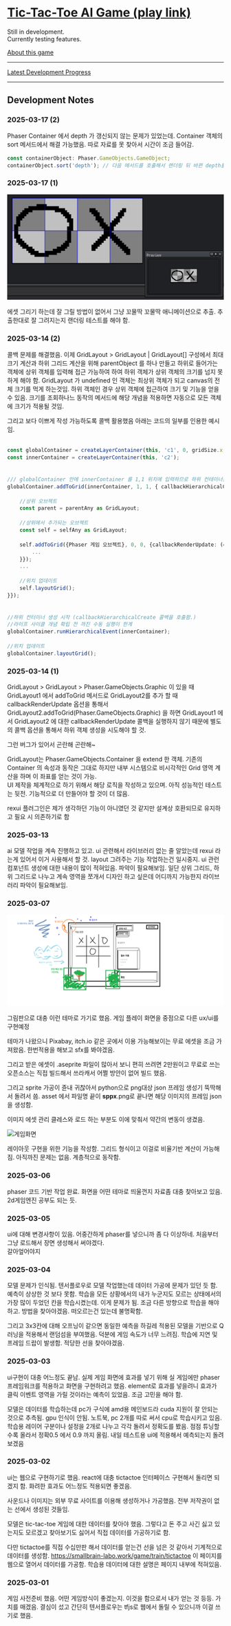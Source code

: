 # [Tic-Tac-Toe AI Game (play link)](https://taxi-tabby.github.io/tictactoe-ai-game/)

Still in development.  
Currently testing features.  

[About this game](https://github.com/taxi-tabby/tictactoe-ai-game/tree/convert-to-phaser/game)

----

[Latest Development Progress](https://github.com/taxi-tabby/tictactoe-ai-game/tree/convert-to-phaser)

----

## Development Notes



### 2025-03-17 (2)

Phaser Container 에서 depth 가 갱신되지 않는 문제가 있었는데.
Container 객체의 sort 메서드에서 해결 가능했음. 따로 자료를 못 찾아서 시간이 조금 들어감.

```typescript
const containerObject: Phaser.GameObjects.GameObject;
containerObject.sort('depth'); // 다음 메서드를 호출해서 랜더링 뒤 바뀐 depth를 갱신 가능함.
``` 



### 2025-03-17 (1)

![에셋1](./에셋_XO_ANIMATION1.gif) 

에셋 그리기 하는데 잘 그릴 방법이 없어서 그냥 꼬물딱 꼬물딱 애니메이션으로 추출. 추출한대로 잘 그려지는지 랜더링 테스트를 해야 함.





### 2025-03-14 (2)

콜백 문제를 해결했음.
이제 GridLayout > GridLayout | GridLayout[] 구성에서 최대 크기 계산과 하위 그리드 계산을 위해
parentObject 를 하나 만들고 하위로 들어가는 객체에 상위 객체를 입력해 접근 가능하여 하여
하위 객체가 상위 객체의 크기를 넘지 못하게 해야 함.
GridLayout 가 undefined 인 객체는 최상위 객체가 되고 canvas의 전체 크기를 먹게 하는것임.
하위 객체인 경우 상위 객체에 접근하여 크기 및 기능을 얻을 수 있음.
크기를 조회하나느 동작의 메서드에 해당 개념을 적용하면 자동으로 모든 객체에 크기가 적용될 것임.

그리고 보다 이쁘게 작성 가능하도록 콜백 활용했음 아래는 코드의 일부를 인용한 예시임.
```typescript

const globalContainer = createLayerContainer(this, 'c1', 0, gridSize.x, gridSize.y);
const innerContainer = createLayerContainer(this, 'c2');


/// globalContainer 안에 innerContainer 를 1,1 위치에 입력하므로 하위 컨테이너를 만듬.
globalContainer.addToGrid(innerContainer, 1, 1, { callbackHierarchicalCreate: (parentAny, selfAny) => {

    //상위 오브젝트
    const parent = parentAny as GridLayout;

    //상위에서 추가되는 오브젝트
    const self = selfAny as GridLayout;

    self.addToGrid({Phaser 게임 오브젝트}, 0, 0, {callbackRenderUpdate: (gameObject) => {
        ...
    }});
    ...

    //위치 업데이트
    self.layoutGrid();
}});


//하위 컨터이너 생성 시작 (callbackHierarchicalCreate 콜백을 호출함.)
//라이프 사이클 개념 확립 전 까진 수동 실행이 한계
globalContainer.runHierarchicalEvent(innerContainer);

//위치 업데이트
globalContainer.layoutGrid();

```

### 2025-03-14 (1)

GridLayout > GridLayout > Phaser.GameObjects.Graphic 이 있을 때
GridLayout1 에서 addToGrid 메서드로 GridLayout2를 추가 할 때 callbackRenderUpdate 옵션을 통해서 
GridLayout2.addToGrid(Phaser.GameObjects.Graphic) 을 하면 
GridLayout1 에서 GridLayout2 에 대한 callbackRenderUpdate 콜백을 실행하지 않기 때문에 별도의 콜백 옵션을 통해서 하위 객체 생성을 시도해야 할 것. 

그런 버그가 있어서 곤란해 곤란해~ 

GridLayout는 Phaser.GameObjects.Container 을 extend 한 객체.
기존의 Container 의 속성과 동작은 그대로 하지만 내부 시스템으로 비시각적인 Grid 영역 계산을 하며 이 좌표를 얻는 것이 가능.  
UI 제작을 체계적으로 하기 위해서 해당 로직을 작성하고 있으며. 아직 성능적인 테스트는 뒷전. 
기능적으로 더 만들어야 할 것이 더 많음.

rexui 플러그인은 제가 생각하던 기능이 아니였던 것 같지만 설계상 호환되므로 유지하고 필요 시 의존하기로 함

### 2025-03-13

ai 모델 작업을 계속 진행하고 있고. ui 관련해서 라이브러리 없는 줄 알았는데 rexui 라는게 있어서 이거 사용해서 할 것. 
layout 그려주는 기능 작업하는건 일시중지. ui 관런 컴포넌트 생성에 대한 내용이 많이 적혀있음. 파악이 필요해보임.
일단 상위 그리드, 하위 그리드로 나누고 계속 영역을 쪼개서 디자인 하고 싶은데 어디까지 가능한지 라이브러리 파악이 필요해보임.   

### 2025-03-07

![게임화면](./게임화면_대충.png) 


그림판으로 대충 이런 테마로 가기로 했음. 게임 플레이 화면을 중점으로 다른 ux/ui를 구현예정

테마가 나왔으니 Pixabay, itch.io 같은 곳에서 이용 가능해보이는 무료 에셋을 조금 가져왔음. 
한번적용을 해보고 sfx를 봐야겠음. 

그리고 받은 에셋이 .aseprite 파일이 많아서 보니 편히 쓰려면 2만원이고 무료로 쓰는 오픈소스는 직접 빌드해서 쓰라캐서 어쩔 방안이 없어 빌드 했음.

그리고 sprite 가공이 쥰내 귀찮아서 python으로 png대상 json 프레임 생성기 뚝딱해서 돌려서 씀.
asset 에서 파일명 끝이 __sppx__.png로 끝나면 해당 이미지의 프레임 json을 생성함.

이미지 에셋 관리 클레스와 로드 하는 부분도 이에 맞춰서 약간의 변동이 생겼음.


![게임화면](./레이아웃용_그리드_예시.gif) 


레이아웃 구현을 위한 기능을 작성함. 그리드 형식이고 이걸로 비율기반 계산이 가능해짐. 아직까진 문제는 없음. 
계층적으로 동작함.

### 2025-03-06
phaser 코드 기반 작업 완료. 화면을 어떤 테마로 띄울껀지 자료좀 대충 찾아보고 있음.
2d게임엔진 공부도 되는 듯.

### 2025-03-05
ui에 대해 변경사항이 있음.
어중간하게 phaser를 넣으니까 좀 다 이상하네. 처음부터 그냥 로드해서 장면 생성해서 써야겠다.  
갈아엎어야지

### 2025-03-04
모델 문제가 인식됨.
텐서플로우로 모델 작업했는데 데이터 가공에 문제가 있던 듯 함. 예측이 상상한 것 보다 못함.
학습을 모든 상황에서의 내가 누군지도 모르는 상태에서의 가장 많이 두었던 칸을 학습시켰는데. 이게 문제가 됨.
조금 다른 방향으로 학습을 해야하고. 방법을 찾아야겠음. 떠오르는건 있는데 불명확함.

그리고 3x3칸에 대해 오프닝이 같으면 동일한 예측을 하길레 적용된 모델을 기반으로 Q러닝을 적용해서 랜덤섬을 부여했음. 덕분에 게임 속도가 너무 느려짐. 학습에 지연 및 프레임 드랍이 발생함. 적당한 선을 찾아야겠음.  

### 2025-03-03
ui구현이 대충 어느정도 끝남. 실제 게임 화면에 효과를 넣기 위해 실 게임에만 phaser 프레임워크를 적용하고 화면을 구현하려고 했음. element로 효과를 넣을려니 효과가 클릭 이벤트 영역을 가릴 것이라는 예측이 있었음. 조금 고민을 해야 함.

모델은
데이터를 학습하는데 pc가 구식에 amd용 메인보드라 cuda 지원이 잘 안되는 것으로 추측됨. gpu 인식이 안됨. 노트북, pc 2개를 따로 써서 cpu로 학습시키고 있음. 학습용 레이어 구분이나 설정을 2개로 나누고 각각 돌려서 정확도를 봤음.
점점 튜닝할수록 올라서 정확0.5 에서 0.9 까지 올림. 내일 테스트용 ui에 적용해서 예측되는지 돌려보겠음

### 2025-03-02
ui는 웹으로 구현하기로 했음. react에 대충 tictactoe 인터페이스 구현해서 돌리면 되겠지 함.
화려한 효과도 어느정도 적용되면 좋겠음.

사운드나 이미지는 외부 무료 사이트를 이용해 생성하거나 가공했음.
전부 저작권이 없는 선에서 생성된 것들임. 

모델은
tic-tac-toe 게임에 대한 데이터를 찾아야 했음. 그렇다고 돈 주고 사긴 싫고 있는지도 모르겠고 찾아보기도 싫어서
직접 데이터를 가공하기로 함.

다만 tictactoe를 직접 수십만판 해서 데이터를 얻는건 선을 넘은 것 같아서 기계적으로 데이터를 생성함.
https://smallbrain-labo.work/game/train/tictactoe 이 페이지를 웹으로 열어서 데이터를 가공함. 
학습용 데이터에 대한 설명은 페이지 내부에 적혀있음.

### 2025-03-01
게임 사전준비 했음. 어떤 게임방식이 좋겠는지. 이것을 함으로서 내가 얻는 것 등등. 가치를 매겠음.
결심이 섰고 간단히 텐서플로우는 tfjs로 웹에서 돌릴 수 있으니까 이걸 쓰기로 했음. 